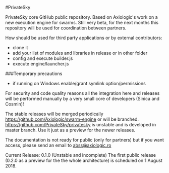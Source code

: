 #PrivateSky

PrivateSky core GitHub public repository. Based on Axiologic's work on a new execution engine for swarms.
Still very beta, for the next months this repository will be used for coordination between partners.

How should be used for third party applications or by external contributors:
- clone it
- add your list of modules and libraries in release or in other folder
- config and execute builder.js
- execute engine/launcher.js

###Temporary precautions
- if running on Windows enable/grant symlink option/permissions

For security and code quality reasons all the integration here and releases will be performed manually by a very small core of developers (Sinica and Cosmin)!

The stable releases will be merged periodically  https://github.com/Axiologic/swarm-engine or will be branched.
https://github.com/PrivateSky/privatesky  is unstable and is developed in master branch. Use it just as a preview for the newer releases.

The documentation is not ready for public (only for partners)  but if you want access, please send an email to abss@axiologic.ro

Current Release: 0.1.0 (Unstable and incomplete) The first public release (0.2.0 as a preview for the the whole architecture) is scheduled on 1 August 2018.